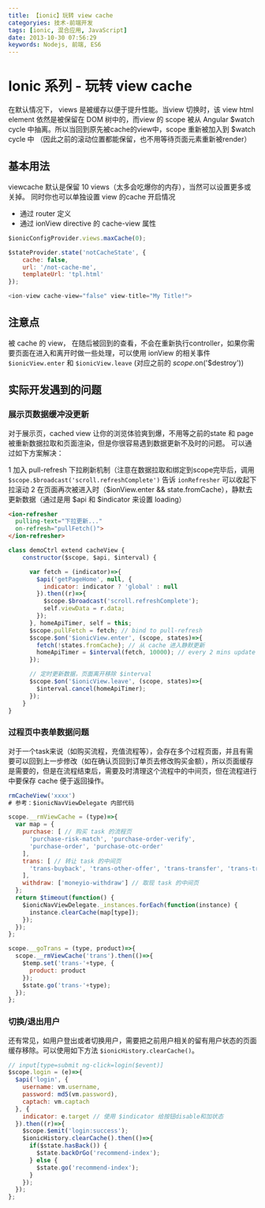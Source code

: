 ```yaml
---
title: 【ionic】玩转 view cache
categoryies: 技术-前端开发
tags: [ionic, 混合应用, JavaScript]
date: 2013-10-30 07:56:29
keywords: Nodejs, 前端, ES6
---
```



# Ionic 系列 - 玩转 view cache

在默认情况下， views 是被缓存以便于提升性能。当view 切换时，该 view html element 依然是被保留在 DOM 树中的，而view 的 scope 被从 Angular $watch cycle 中抽离。所以当回到原先被cache的view中，scope 重新被加入到 $watch cycle 中 （因此之前的滚动位置都能保留，也不用等待页面元素重新被render）

## 基本用法

viewcache 默认是保留 10 views（太多会吃爆你的内存），当然可以设置更多或关掉。 同时你也可以单独设置 view 的cache 开启情况

- 通过 router 定义
- 通过 ionView directive 的 cache-view 属性

```js
$ionicConfigProvider.views.maxCache(0);

$stateProvider.state('notCacheState', {
    cache: false,
    url: '/not-cache-me',
    templateUrl: 'tpl.html'
});

<ion-view cache-view="false" view-title="My Title!">
```

## 注意点
被 cache 的 view， 在随后被回到的查看，不会在重新执行controller，如果你需要页面在进入和离开时做一些处理，可以使用 ionView 的相关事件 `$ionicView.enter` 和 `$ionicView.leave` (对应之前的 $scope.$on('$destroy'))


## 实际开发遇到的问题

### 展示页数据缓冲没更新

对于展示页，cached view 让你的浏览体验爽到爆，不用等之前的state 和 page 被重新数据拉取和页面渲染，但是你很容易遇到数据更新不及时的问题。 可以通过如下方案解决：

1 加入 pull-refresh 下拉刷新机制（注意在数据拉取和绑定到scope完毕后，调用 `$scope.$broadcast('scroll.refreshComplete')` 告诉 `ionRefresher` 可以收起下拉滚动
2 在页面再次被进入时（$ionView.enter && state.fromCache），静默去更新数据（通过是用 $api 和 $indicator 来设置 loading）


```html
<ion-refresher
  pulling-text="下拉更新..."
  on-refresh="pullFetch()">
</ion-refresher>
```

```js
class demoCtrl extend cacheView {
    constructor($scope, $api, $interval) {

      var fetch = (indicator)=>{
        $api('getPageHome', null, {
          indicator: indicator ? 'global' : null
        }).then((r)=>{
          $scope.$broadcast('scroll.refreshComplete');
          self.viewData = r.data;
        });
      }, homeApiTimer, self = this;
      $scope.pullFetch = fetch; // bind to pull-refresh
      $scope.$on('$ionicView.enter', (scope, states)=>{
        fetch(!states.fromCache); // 从 cache 进入静默更新
        homeApiTimer = $interval(fetch, 10000); // every 2 mins update
      });

      // 定时更新数据，页面离开移除 $interval
      $scope.$on('$ionicView.leave', (scope, states)=>{
        $interval.cancel(homeApiTimer);
      });
    }
}

```

### 过程页中表单数据问题

对于一个task来说（如购买流程，充值流程等），会存在多个过程页面，并且有需要可以回到上一步修改（如在确认页回到订单页去修改购买金额），所以页面缓存是需要的，但是在流程结束后，需要及时清理这个流程中的中间页，但在流程进行中要保存 cache 便于返回操作。

```js
rmCacheView('xxxx')
# 参考：$ionicNavViewDelegate 内部代码

scope.__rmViewCache = (type)=>{
  var map = {
    purchase: [ // 购买 task 的流程页
      'purchase-risk-match', 'purchase-order-verify',
      'purchase-order', 'purchase-otc-order'
    ],
    trans: [ // 转让 task 的中间页
      'trans-buyback', 'trans-other-offer', 'trans-transfer', 'trans-transform'
    ],
    withdraw: ['moneyio-withdraw'] // 取现 task 的中间页
  };
  return $timeout(function() {
    $ionicNavViewDelegate._instances.forEach(function(instance) {
      instance.clearCache(map[type]);
    });
  });
};

scope.__goTrans = (type, product)=>{
  scope.__rmViewCache('trans').then(()=>{
    $temp.set('trans-'+type, {
      product: product
    });
    $state.go('trans-'+type);
  });
};
```

### 切换/退出用户

还有常见，如用户登出或者切换用户，需要把之前用户相关的留有用户状态的页面缓存移除。可以使用如下方法 `$ionicHistory.clearCache()`。

```js
// input[type=submit ng-click=login($event)]
$scope.login = (e)=>{
  $api('login', {
    username: vm.username,
    password: md5(vm.password),
    captach: vm.captach
  }, {
    indicator: e.target // 使用 $indicator 给按钮disable和加状态
  }).then((r)=>{
    $scope.$emit('login:success');
    $ionicHistory.clearCache().then(()=>{
      if($state.hasBack()) {
        $state.backOrGo('recommend-index');
      } else {
        $state.go('recommend-index');
      }
    });
  });
};
```

